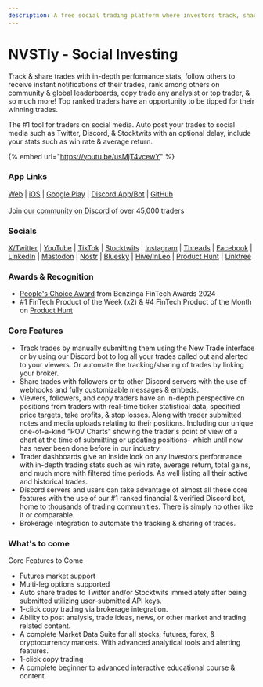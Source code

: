 ```yaml
---
description: A free social trading platform where investors track, share, & copy trades.
---
```


# NVSTly - Social Investing

Track & share trades with in-depth performance stats, follow others to receive instant notifications of their trades, rank among others on community & global leaderboards, copy trade any analysist or top trader, & so much more! Top ranked traders have an opportunity to be tipped for their winning trades.

The #1 tool for traders on social media. Auto post your trades to social media such as Twitter, Discord, & Stocktwits with an optional delay, include your stats such as win rate & average return.

{% embed url="https://youtu.be/usMjT4vcewY" %}

### App Links

[Web](https://nvstly.com) | [iOS](https://nvstly.com/go/ios) | [Google Play](https://nvstly.com/go/android) | [Discord App/Bot](https://nvstly.com/go/bot) | [GitHub](https://nvstly.com/go/github)\
\
Join [our community on Discord](https://discord.gg/nvstly) of over 45,000 traders

### Socials

[X/Twitter](https://nvstly.com/go/x) | [YouTube](https://nvstly.com/go/youtube) | [TikTok](https://nvstly.com/go/tiktok) | [Stocktwits](https://nvstly.com/go/stocktwits) | [Instagram](https://nvstly.com/go/instagram) | [Threads](https://nvstly.com/go/threads) | [Facebook](https://nvstly.com/go/facebook) | [LinkedIn](https://nvstly.com/go/linkedin) | [Mastodon](https://nvstly.com/go/mastodon) | [Nostr](https://nvstly.com/go/nostr) | [Bluesky](https://nvstly.com/go/bsky) | [Hive/InLeo](https://nvstly.com/go/hive) | [Product Hunt](https://nvstly.com/go/producthunt) | [Linktree](https://nvstly.com/go/linktree)

### Awards & Recognition

* [People's Choice Award](https://www.benzinga.com/news/events/24/11/42098678/these-are-the-top-fintech-innovators-recognized-at-benzingas-2024-global-fintech-awards) from Benzinga FinTech Awards 2024
* \#1 FinTech Product of the Week (x2) & #4 FinTech Product of the Month on [Product Hunt](https://www.producthunt.com/products/nvstly-social-investing)

### Core Features

* Track trades by manually submitting them using the New Trade interface or by using our Discord bot to log all your trades called out and alerted to your viewers. Or automate the tracking/sharing of trades by linking your broker.
* Share trades with followers or to other Discord servers with the use of webhooks and fully customizable messages & embeds.
* Viewers, followers, and copy traders have an in-depth perspective on positions from traders with real-time ticker statistical data, specified price targets, take profits, & stop losses. Along with trader submitted notes and media uploads relating to their positions. Including our unique one-of-a-kind "POV Charts" showing the trader's point of view of a chart at the time of submitting or updating positions- which until now has never been done before in our industry.
* Trader dashboards give an inside look on any investors performance with in-depth trading stats such as win rate, average return, total gains, and much more with filtered time periods. As well listing all their active and historical trades.
* Discord servers and users can take advantage of almost all these core features with the use of our #1 ranked financial & verified Discord bot, home to thousands of trading communities. There is simply no other like it or comparable.
* Brokerage integration to automate the tracking & sharing of trades.

### What's to come

Core Features to Come

* Futures market support
* Multi-leg options supported
* Auto share trades to Twitter and/or Stocktwits immediately after being submitted utilizing user-submitted API keys.
* 1-click copy trading via brokerage integration.
* Ability to post analysis, trade ideas, news, or other market and trading related content.
* A complete Market Data Suite for all stocks, futures, forex, & cryptocurrency markets. With advanced analytical tools and alerting features.
* 1-click copy trading
* A complete beginner to advanced interactive educational course & content.
